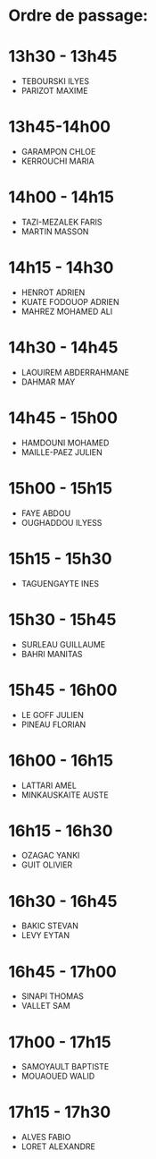 # Ordre de passage:

# 13h30 - 13h45
- TEBOURSKI	ILYES
- PARIZOT	MAXIME

# 13h45-14h00
- GARAMPON	CHLOE
- KERROUCHI	MARIA

# 14h00 - 14h15
- TAZI-MEZALEK	FARIS
- MARTIN	MASSON

# 14h15 - 14h30
- HENROT	ADRIEN
- KUATE FODOUOP	ADRIEN
- MAHREZ	MOHAMED ALI

# 14h30 - 14h45
- LAOUIREM	ABDERRAHMANE
- DAHMAR	MAY

# 14h45 - 15h00
- HAMDOUNI	MOHAMED
- MAILLE-PAEZ	JULIEN

# 15h00 - 15h15
- FAYE	ABDOU
- OUGHADDOU	ILYESS

# 15h15 - 15h30
- TAGUENGAYTE	INES

# 15h30 - 15h45
- SURLEAU	GUILLAUME
- BAHRI	MANITAS

# 15h45 - 16h00
- LE GOFF	JULIEN
- PINEAU	FLORIAN

# 16h00 - 16h15
- LATTARI	AMEL
- MINKAUSKAITE	AUSTE

# 16h15 - 16h30
- OZAGAC	YANKI
- GUIT	OLIVIER

# 16h30 - 16h45
- BAKIC	STEVAN
- LEVY	EYTAN

# 16h45 - 17h00
- SINAPI	THOMAS
- VALLET	SAM

# 17h00 - 17h15
- SAMOYAULT	BAPTISTE
- MOUAOUED	WALID

# 17h15 - 17h30
- ALVES	FABIO
- LORET	ALEXANDRE
